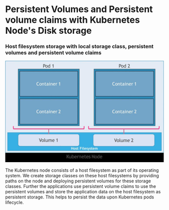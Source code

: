 # Persistent Volumes and Persistent volume claims with Kubernetes Node's Disk storage

### Host filesystem storage with local storage class, persistent volumes and persistent volume claims

![Node Storage with Kubernetes](PV.jpg)


The Kubernetes node consists of a host filesystem as part of its operating system.
We create storage classes on these host filesystems by providing paths on the node
and deploying persistent volumes for these storage classes.
Further the applications use persistent volume claims to use the persistent volumes 
and store the application data on the host filesystem as persistent storage. This 
helps to persist the data upon Kubernetes pods lifecycle. 

 
 
